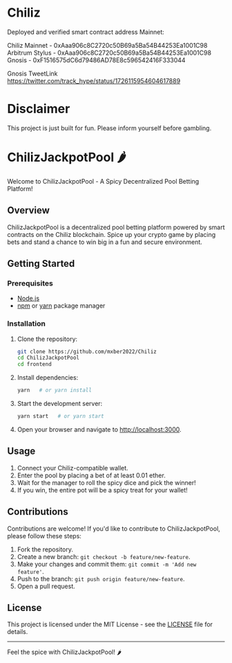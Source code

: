 # Chiliz
 
Deployed and verified smart contract address Mainnet: 

Chiliz Mainnet - 0xAaa906c8C2720c50B69a5Ba54B44253Ea1001C98 <br />
Arbitrum Stylus - 0xAaa906c8C2720c50B69a5Ba54B44253Ea1001C98 <br />
Gnosis - 0xF1516575dC6d79486AD78E8c596542416F333044 <br />

Gnosis TweetLink <br />
https://twitter.com/track_hype/status/1726115954604617889 <br />

# Disclaimer
This project is just built for fun. Please inform yourself before gambling.

# ChilizJackpotPool 🌶️

Welcome to ChilizJackpotPool - A Spicy Decentralized Pool Betting Platform!

## Overview

ChilizJackpotPool is a decentralized pool betting platform powered by smart contracts on the Chiliz blockchain. Spice up your crypto game by placing bets and stand a chance to win big in a fun and secure environment.

## Getting Started

### Prerequisites

- [Node.js](https://nodejs.org/)
- [npm](https://www.npmjs.com/) or [yarn](https://yarnpkg.com/) package manager

### Installation

1. Clone the repository:

    ```bash
    git clone https://github.com/mxber2022/Chiliz
    cd ChilizJackpotPool
    cd frontend
    ```

2. Install dependencies:

    ```bash
    yarn   # or yarn install
    ```

3. Start the development server:

    ```bash
    yarn start   # or yarn start
    ```

4. Open your browser and navigate to [http://localhost:3000](http://localhost:3000).

## Usage

1. Connect your Chiliz-compatible wallet.
2. Enter the pool by placing a bet of at least 0.01 ether.
3. Wait for the manager to roll the spicy dice and pick the winner!
4. If you win, the entire pot will be a spicy treat for your wallet!

## Contributions

Contributions are welcome! If you'd like to contribute to ChilizJackpotPool, please follow these steps:

1. Fork the repository.
2. Create a new branch: `git checkout -b feature/new-feature`.
3. Make your changes and commit them: `git commit -m 'Add new feature'`.
4. Push to the branch: `git push origin feature/new-feature`.
5. Open a pull request.

## License

This project is licensed under the MIT License - see the [LICENSE](LICENSE) file for details.

---

Feel the spice with ChilizJackpotPool! 🌶️

